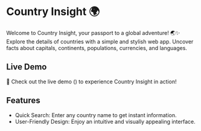 # Country Insight 🌍

Welcome to Country Insight, your passport to a global adventure! 🌏✨ Explore the details of countries with a simple and stylish web app. Uncover facts about capitals, continents, populations, currencies, and languages.

## Live Demo

🚀 Check out the live demo () to experience Country Insight in action!

## Features

- Quick Search: Enter any country name to get instant information.
- User-Friendly Design: Enjoy an intuitive and visually appealing interface.
